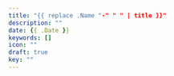 ```yaml
---
title: "{{ replace .Name "-" " " | title }}"
description: ""
date: {{ .Date }}
keywords: []
icon: ""
draft: true
key: ""
---
```

